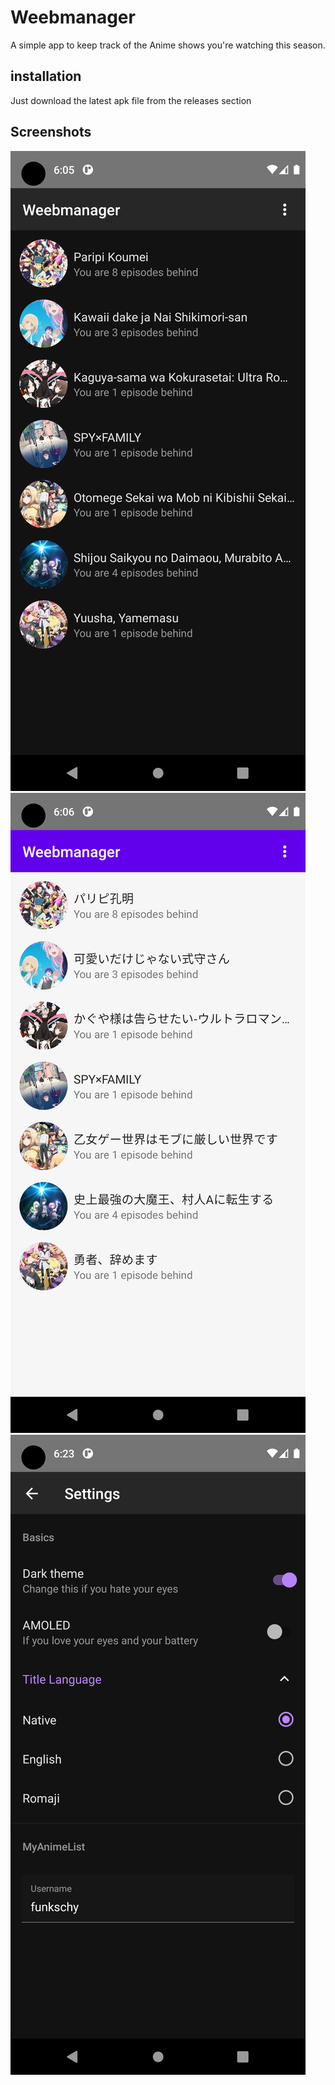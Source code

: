 # Weebmanager

A simple app to keep track of the Anime shows you're watching this season.

## installation

Just download the latest apk file from the releases section

## Screenshots

![Main overview screen](main-view-dark-romaji.png)
![Main overview screen](main-view-light-native.png)
![settings screen](settings-view.png)
